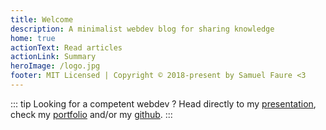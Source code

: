 ```yaml
---
title: Welcome
description: A minimalist webdev blog for sharing knowledge
home: true
actionText: Read articles
actionLink: Summary
heroImage: /logo.jpg
footer: MIT Licensed | Copyright © 2018-present by Samuel Faure <3
---
```


::: tip
Looking for a competent webdev ?
Head directly to my [presentation](./WhoAmI.md), check my [portfolio](./Portfolio.md) and/or my [github](https://github.com/samuelfaure/).
:::
